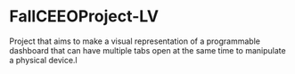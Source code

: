 # FallCEEOProject-LV
Project that aims to make a visual representation of a programmable dashboard that can have multiple tabs open at the same time to manipulate a physical device.l
